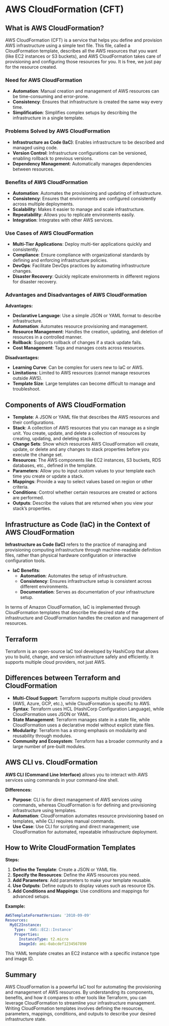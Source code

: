 # AWS CloudFormation (CFT)

## What is AWS CloudFormation?
AWS CloudFormation (CFT) is a service that helps you define and provision AWS infrastructure using a simple text file. This file, called a CloudFormation template, describes all the AWS resources that you want (like EC2 instances or S3 buckets), and AWS CloudFormation takes care of provisioning and configuring those resources for you. It is free, we just pay for the resource created. 

### Need for AWS CloudFormation
- **Automation**: Manual creation and management of AWS resources can be time-consuming and error-prone.
- **Consistency**: Ensures that infrastructure is created the same way every time.
- **Simplification**: Simplifies complex setups by describing the infrastructure in a single template.

### Problems Solved by AWS CloudFormation
- **Infrastructure as Code (IaC)**: Enables infrastructure to be described and managed using code.
- **Version Control**: Infrastructure configurations can be versioned, enabling rollback to previous versions.
- **Dependency Management**: Automatically manages dependencies between resources.

### Benefits of AWS CloudFormation
- **Automation**: Automates the provisioning and updating of infrastructure.
- **Consistency**: Ensures that environments are configured consistently across multiple deployments.
- **Scalability**: Makes it easier to manage and scale infrastructure.
- **Repeatability**: Allows you to replicate environments easily.
- **Integration**: Integrates with other AWS services.

### Use Cases of AWS CloudFormation
- **Multi-Tier Applications**: Deploy multi-tier applications quickly and consistently.
- **Compliance**: Ensure compliance with organizational standards by defining and enforcing infrastructure policies.
- **DevOps**: Facilitate DevOps practices by automating infrastructure changes.
- **Disaster Recovery**: Quickly replicate environments in different regions for disaster recovery.

### Advantages and Disadvantages of AWS CloudFormation
**Advantages:**
- **Declarative Language**: Use a simple JSON or YAML format to describe infrastructure.
- **Automation**: Automates resource provisioning and management.
- **Resource Management**: Handles the creation, updating, and deletion of resources in a controlled manner.
- **Rollback**: Supports rollback of changes if a stack update fails.
- **Cost Management**: Tags and manages costs across resources.

**Disadvantages:**
- **Learning Curve**: Can be complex for users new to IaC or AWS.
- **Limitations**: Limited to AWS resources (cannot manage resources outside AWS).
- **Template Size**: Large templates can become difficult to manage and troubleshoot.

## Components of AWS CloudFormation
- **Template**: A JSON or YAML file that describes the AWS resources and their configurations.
- **Stack**: A collection of AWS resources that you can manage as a single unit. You create, update, and delete a collection of resources by creating, updating, and deleting stacks.
- **Change Sets**: Show which resources AWS CloudFormation will create, update, or delete and any changes to stack properties before you execute the change set.
- **Resources**: The AWS components like EC2 instances, S3 buckets, RDS databases, etc., defined in the template.
- **Parameters**: Allow you to input custom values to your template each time you create or update a stack.
- **Mappings**: Provide a way to select values based on region or other criteria.
- **Conditions**: Control whether certain resources are created or actions are performed.
- **Outputs**: Describe the values that are returned when you view your stack’s properties.

## Infrastructure as Code (IaC) in the Context of AWS CloudFormation
**Infrastructure as Code (IaC)** refers to the practice of managing and provisioning computing infrastructure through machine-readable definition files, rather than physical hardware configuration or interactive configuration tools.
- **IaC Benefits**: 
  - **Automation**: Automates the setup of infrastructure.
  - **Consistency**: Ensures infrastructure setup is consistent across different environments.
  - **Documentation**: Serves as documentation of your infrastructure setup.

In terms of Amazon CloudFormation, IaC is implemented through CloudFormation templates that describe the desired state of the infrastructure and CloudFormation handles the creation and management of resources.

## Terraform
Terraform is an open-source IaC tool developed by HashiCorp that allows you to build, change, and version infrastructure safely and efficiently. It supports multiple cloud providers, not just AWS.

## Differences between Terraform and CloudFormation
- **Multi-Cloud Support**: Terraform supports multiple cloud providers (AWS, Azure, GCP, etc.), while CloudFormation is specific to AWS.
- **Syntax**: Terraform uses HCL (HashiCorp Configuration Language), while CloudFormation uses JSON or YAML.
- **State Management**: Terraform manages state in a state file, while CloudFormation uses a declarative model without explicit state files.
- **Modularity**: Terraform has a strong emphasis on modularity and reusability through modules.
- **Community and Ecosystem**: Terraform has a broader community and a large number of pre-built modules.

## AWS CLI vs. CloudFormation
**AWS CLI (Command Line Interface)** allows you to interact with AWS services using commands in your command-line shell.

**Differences:**
- **Purpose**: CLI is for direct management of AWS services using commands, whereas CloudFormation is for defining and provisioning infrastructure using templates.
- **Automation**: CloudFormation automates resource provisioning based on templates, while CLI requires manual commands.
- **Use Case**: Use CLI for scripting and direct management; use CloudFormation for automated, repeatable infrastructure deployment.

## How to Write CloudFormation Templates
**Steps:**
1. **Define the Template**: Create a JSON or YAML file.
2. **Specify the Resources**: Define the AWS resources you need.
3. **Add Parameters**: Add parameters to make your template reusable.
4. **Use Outputs**: Define outputs to display values such as resource IDs.
5. **Add Conditions and Mappings**: Use conditions and mappings for advanced setups.

**Example:**

```yaml
AWSTemplateFormatVersion: '2010-09-09'
Resources:
  MyEC2Instance:
    Type: 'AWS::EC2::Instance'
    Properties:
      InstanceType: t2.micro
      ImageId: ami-0abcdef1234567890
```

This YAML template creates an EC2 instance with a specific instance type and image ID.

## Summary
AWS CloudFormation is a powerful IaC tool for automating the provisioning and management of AWS resources. By understanding its components, benefits, and how it compares to other tools like Terraform, you can leverage CloudFormation to streamline your infrastructure management. Writing CloudFormation templates involves defining the resources, parameters, mappings, conditions, and outputs to describe your desired infrastructure state.